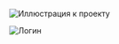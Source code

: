 ![Иллюстрация к проекту](http://p.serveronline.net/taskstracker_screens/1.png)

![Логин](https://github.com/{username}/{repository}/raw/{branch}/{path}/image.png)
